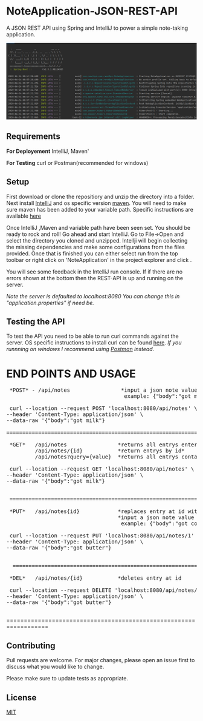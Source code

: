 # NoteApplication-JSON-REST-API
A JSON REST API using Spring and IntelliJ to power a simple note-taking application. 

![JsonRestAPI](https://github.com/Klutix/Images/blob/master/RESTJSON/running.png)

## Requirements

**For Deployement**
IntelliJ, Maven'

**For Testing**
curl or Postman(recommended for windows)

## Setup

First download or clone the repositiory and unzip the directory into a folder. Next install [IntelliJ](https://www.jetbrains.com/idea/download/) and os specific version [maven](https://maven.apache.org/download.cgi). You will need to make sure maven has been added to your variable path. Specific instructions are available [here](https://www.baeldung.com/install-maven-on-windows-linux-mac#:~:text=Adding%20Maven%20to%20the%20Environment,run%20the%20Maven's%20command%20everywhere.)

Once  IntelliJ ,Maven and variable path have been seen set. You should be ready to rock and roll! Go ahead and start IntelliJ. Go to File->Open and select the directory you cloned and unzipped. Intellji will begin collecting the missing dependencies and make some configurations from the files provided. Once that is finished you can either select run from the top toolbar or right click on 'NoteApplication' in the project explorer and click <run>. 
  
 You will see some feedback in the IntelliJ run console. If if there are no errors shown at the bottom then the REST-API is up and running on the server.
 
 *Note the server is defaulted to localhost:8080 You can change this in "application.properties" if need be.*
 
 ## Testing the API
 To test the API you need to be able to run curl commands against the server. OS specific instructions to install curl can be found [here](https://help.ubidots.com/en/articles/2165289-learn-how-to-install-run-curl-on-windows-macosx-linux). *If you runnning on windows I recommend using [Postman](https://www.postman.com/downloads/) instead.*
 
 **END POINTS AND USAGE**
 ================================================================
 <pre>
 *POST* - /api/notes                *input a json note value  
                                     example: {"body":"got milk"}*
                                     
 curl --location --request POST 'localhost:8080/api/notes' \
--header 'Content-Type: application/json' \
--data-raw '{"body":"got milk"}

=================================================================                                     
                                     
 *GET*   /api/notes                *returns all entrys entered in*  
         /api/notes/{id}           *return entrys by id*  
         /api/notes?query={value}  *returns all entrys containing where body contains the substring value* 
         
 curl --location --request GET 'localhost:8080/api/notes' \
--header 'Content-Type: application/json' \
--data-raw '{"body":"got milk"}
         
    
 =================================================================        
           
 *PUT*   /api/notes{id}            *replaces entry at id with new note value  
                                   *input a json note value  
                                    example: {"body":"got cows"}*  
                                    
 curl --location --request PUT 'localhost:8080/api/notes/1' \
--header 'Content-Type: application/json' \
--data-raw '{"body":"got butter"}
                                    
                                    
  =================================================================
   
 *DEL*   /api/notes/{id}           *deletes entry at id  
 
 curl --location --request DELETE 'localhost:8080/api/notes/1' \
--header 'Content-Type: application/json' \
--data-raw '{"body":"got butter"}
 </pre>
 
 ==================================================================
## Contributing
Pull requests are welcome. For major changes, please open an issue first to discuss what you would like to change.

Please make sure to update tests as appropriate.

## License
[MIT](https://choosealicense.com/licenses/MIT/)
